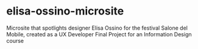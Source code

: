 # elisa-ossino-microsite
Microsite that spotlights designer Elisa Ossino for the festival Salone del Mobile, created as a UX Developer Final Project for an Information Design course
